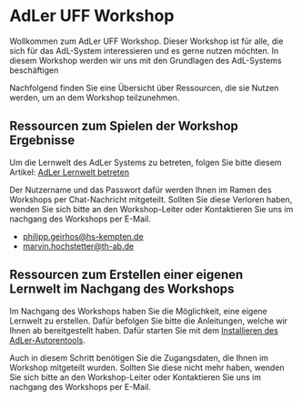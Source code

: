 # AdLer UFF Workshop

Wollkommen zum AdLer UFF Workshop. Dieser Workshop ist für alle, die sich für das AdL-System interessieren und es gerne nutzen möchten. In diesem Workshop werden wir uns mit den Grundlagen des AdL-Systems beschäftigen

Nachfolgend finden Sie eine Übersicht über Ressourcen, die sie Nutzen werden, um an dem Workshop teilzunehmen.

## Ressourcen zum Spielen der Workshop Ergebnisse
Um die Lernwelt des AdLer Systems zu betreten, folgen Sie bitte diesem Artikel: [AdLer Lernwelt betreten](manualWorkshopLoginToEngine.topic)

Der Nutzername und das Passwort dafür werden Ihnen im Ramen des Workshops per Chat-Nachricht mitgeteilt. 
Sollten Sie diese Verloren haben, wenden Sie sich bitte an den Workshop-Leiter oder Kontaktieren Sie uns im 
nachgang des Workshops per E-Mail.

 - philipp.geirhos@hs-kempten.de
 - marvin.hochstetter@th-ab.de

## Ressourcen zum Erstellen einer eigenen Lernwelt im Nachgang des Workshops
Im Nachgang des Workshops haben Sie die Möglichkeit, eine eigene Lernwelt zu erstellen.
Dafür befolgen Sie bitte die Anleitungen, welche wir Ihnen ab bereitgestellt haben. Dafür starten Sie mit
dem [Installieren des AdLer-Autorentools](manualWorkshopInstallAuthoringTool.topic).

Auch in diesem Schritt benötigen Sie die Zugangsdaten, die Ihnen im Workshop mitgeteilt wurden. Sollten Sie diese nicht mehr
haben, wenden Sie sich bitte an den Workshop-Leiter oder Kontaktieren Sie uns im nachgang des Workshops per E-Mail.
